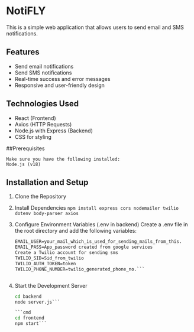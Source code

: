 # NotiFLY

This is a simple web application that allows users to send email and SMS notifications.

## Features

- Send email notifications
- Send SMS notifications
- Real-time success and error messages
- Responsive and user-friendly design

## Technologies Used

- React (Frontend)
- Axios (HTTP Requests)
- Node.js with Express (Backend)
- CSS for styling

##Prerequisites

    Make sure you have the following installed:
    Node.js (v18)

## Installation and Setup

1. Clone the Repository

2. Install Dependencies
    `npm install express cors nodemailer twilio dotenv body-parser axios`

3. Configure Environment Variables (.env in backend)
   Create a .env file in the root directory and add the following variables:
   
    ```cmd
    EMAIL_USER=your_mail_which_is_used_for_sending_mails_from_this.
    EMAIL_PASS=App_password created from google services
    Create a Twilio account for sending sms
    TWILIO_SID=Sid_from_twilio
    TWILIO_AUTH_TOKEN=token
    TWILIO_PHONE_NUMBER=twilio_generated_phone_no.```



5. Start the Development Server

    ```cmd
    cd backend
    node server.js```
    
    ```cmd
    cd frontend
    npm start```
